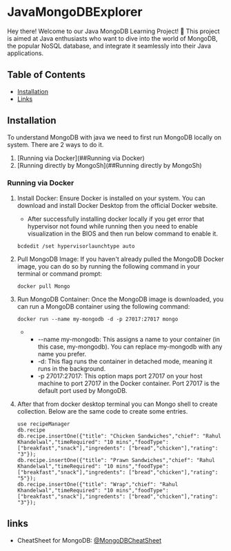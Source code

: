 # JavaMongoDBExplorer
Hey there! Welcome to our Java MongoDB Learning Project! 🚀 This project is aimed at Java enthusiasts who want to dive into the world of MongoDB, the popular NoSQL database, and integrate it seamlessly into their Java applications.

## Table of Contents

- [Installation](#installation)
- [Links](#links)

## Installation

To understand MongoDB with java we need to first run MongoDB locally on system. There are 2 ways to do it.
1. [Running via Docker](##Running via Docker)
2. [Running directly by MongoSh](##Running directly by MongoSh)

### Running via Docker

1. Install Docker: Ensure Docker is installed on your system. You can download and install Docker Desktop from the official Docker website.
    - After successfully installing docker locally if you get error that hypervisor not found while running then you need to enable visualization in the BIOS and then run below command to enable it.

   ```console
   bcdedit /set hypervisorlaunchtype auto 
   ```

2. Pull MongoDB Image: If you haven't already pulled the MongoDB Docker image, you can do so by running the following command in your terminal or command prompt:

   ```console
   docker pull Mongo
   ```

3. Run MongoDB Container: Once the MongoDB image is downloaded, you can run a MongoDB container using the following command:


   ```console
   docker run --name my-mongodb -d -p 27017:27017 mongo
   ```
   - 
     - --name my-mongodb: This assigns a name to your container (in this case, my-mongodb). You can replace my-mongodb with any name you prefer.
     - -d: This flag runs the container in detached mode, meaning it runs in the background.
     - -p 27017:27017: This option maps port 27017 on your host machine to port 27017 in the Docker container. Port 27017 is the default port used by MongoDB.

4. After that from docker desktop terminal you can Mongo shell to create collection. Below are the same code to create some entries.

   ```console
   use recipeManager
   db.recipe
   db.recipe.insertOne({"title": "Chicken Sandwiches","chief": "Rahul Khandelwal","timeRequired": "10 mins","foodType": ["breakfast","snack"],"ingredents": ["bread","chicken"],"rating": "3"});
   db.recipe.insertOne({"title": "Prawn Sandwiches","chief": "Rahul Khandelwal","timeRequired": "10 mins","foodType": ["breakfast","snack"],"ingredents": ["bread","chicken"],"rating": "5"});
   db.recipe.insertOne({"title": "Wrap","chief": "Rahul Khandelwal","timeRequired": "10 mins","foodType": ["breakfast","snack"],"ingredents": ["bread","chicken"],"rating": "3"});
   ```
## links

   - CheatSheet for MongoDB: [@MongoDBCheatSheet](https://www.mongodb.com/developer/products/mongodb/cheat-sheet/)